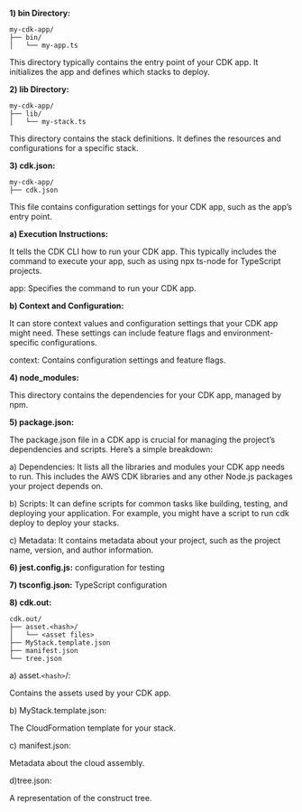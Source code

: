 **1) bin Directory:**
```
my-cdk-app/
├── bin/
│   └── my-app.ts
```
This directory typically contains the entry point of your CDK app. It initializes the app and defines which stacks to deploy.

**2) lib Directory:**
```
my-cdk-app/
├── lib/
│   └── my-stack.ts
```

This directory contains the stack definitions. It defines the resources and configurations for a specific stack.

**3) cdk.json:**
```
my-cdk-app/
├── cdk.json
```

This file contains configuration settings for your CDK app, such as the app’s entry point.

**a) Execution Instructions:**
      
It tells the CDK CLI how to run your CDK app. This typically includes the command to execute your app, such as using npx ts-node for TypeScript projects. 

app: Specifies the command to run your CDK app.

**b) Context and Configuration:**

It can store context values and configuration settings that your CDK app might need. These settings can include feature flags and environment-specific configurations.

context: Contains configuration settings and feature flags.

**4) node_modules:**

This directory contains the dependencies for your CDK app, managed by npm.

**5) package.json:**

The package.json file in a CDK app is crucial for managing the project’s dependencies and scripts. Here’s a simple breakdown:

a) Dependencies: It lists all the libraries and modules your CDK app needs to run. This includes the AWS CDK libraries and any other Node.js packages your project depends on.

b) Scripts: It can define scripts for common tasks like building, testing, and deploying your application. For example, you might have a script to run cdk deploy to deploy your stacks.

c) Metadata: It contains metadata about your project, such as the project name, version, and author information.

**6) jest.config.js:**
configuration for testing

**7) tsconfig.json:**
TypeScript configuration

**8) cdk.out:**
```
cdk.out/
├── asset.<hash>/
│   └── <asset files>
├── MyStack.template.json
├── manifest.json
└── tree.json
```

a) asset.`<hash>`/: 

Contains the assets used by your CDK app.

b) MyStack.template.json: 

The CloudFormation template for your stack.

c) manifest.json: 

Metadata about the cloud assembly.

d)tree.json: 

A representation of the construct tree.
